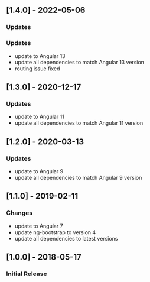 ## [1.4.0] - 2022-05-06
### Updates
### Updates
- update to Angular 13
- update all dependencies to match Angular 13 version
- routing issue fixed
## [1.3.0] - 2020-12-17
### Updates
- update to Angular 11
- update all dependencies to match Angular 11 version

## [1.2.0] - 2020-03-13
### Updates
- update to Angular 9
- update all dependencies to match Angular 9 version

## [1.1.0] - 2019-02-11
### Changes
- update to Angular 7
- update ng-bootstrap to version 4
- update all dependencies to latest versions

## [1.0.0] - 2018-05-17
### Initial Release
